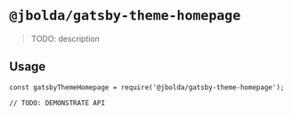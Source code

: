 # `@jbolda/gatsby-theme-homepage`

> TODO: description

## Usage

```
const gatsbyThemeHomepage = require('@jbolda/gatsby-theme-homepage');

// TODO: DEMONSTRATE API
```
